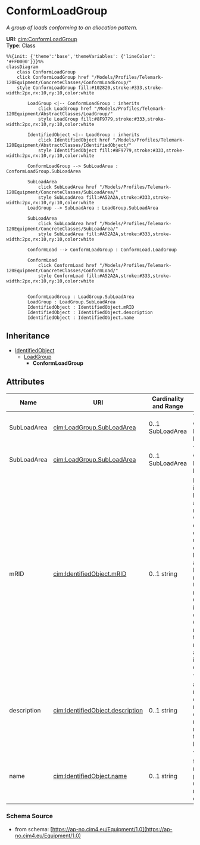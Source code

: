 # ConformLoadGroup

_A group of loads conforming to an allocation pattern._

**URI**: [cim:ConformLoadGroup](https://cim.ucaiug.io/ns#ConformLoadGroup)<br />
**Type**: Class

```mermaid
%%{init: {'theme':'base','themeVariables': {'lineColor': '#FF0000'}}}%%
classDiagram
    class ConformLoadGroup
    click ConformLoadGroup href "/Models/Profiles/Telemark-120Equipment/ConcreteClasses/ConformLoadGroup/"
    style ConformLoadGroup fill:#102820,stroke:#333,stroke-width:2px,rx:10,ry:10,color:white
     
        LoadGroup <|-- ConformLoadGroup : inherits
            click LoadGroup href "/Models/Profiles/Telemark-120Equipment/AbstractClasses/LoadGroup/"
            style LoadGroup fill:#8F9779,stroke:#333,stroke-width:2px,rx:10,ry:10,color:white
     
        IdentifiedObject <|-- LoadGroup : inherits
            click IdentifiedObject href "/Models/Profiles/Telemark-120Equipment/AbstractClasses/IdentifiedObject/"
            style IdentifiedObject fill:#8F9779,stroke:#333,stroke-width:2px,rx:10,ry:10,color:white

        ConformLoadGroup --> SubLoadArea : ConformLoadGroup.SubLoadArea

        SubLoadArea
            click SubLoadArea href "/Models/Profiles/Telemark-120Equipment/ConcreteClasses/SubLoadArea/"
            style SubLoadArea fill:#A52A2A,stroke:#333,stroke-width:2px,rx:10,ry:10,color:white
        LoadGroup --> SubLoadArea : LoadGroup.SubLoadArea

        SubLoadArea
            click SubLoadArea href "/Models/Profiles/Telemark-120Equipment/ConcreteClasses/SubLoadArea/"
            style SubLoadArea fill:#A52A2A,stroke:#333,stroke-width:2px,rx:10,ry:10,color:white

        ConformLoad --> ConformLoadGroup : ConformLoad.LoadGroup

        ConformLoad
            click ConformLoad href "/Models/Profiles/Telemark-120Equipment/ConcreteClasses/ConformLoad/"
            style ConformLoad fill:#A52A2A,stroke:#333,stroke-width:2px,rx:10,ry:10,color:white


        ConformLoadGroup : LoadGroup.SubLoadArea
        LoadGroup : LoadGroup.SubLoadArea
        IdentifiedObject : IdentifiedObject.mRID
        IdentifiedObject : IdentifiedObject.description
        IdentifiedObject : IdentifiedObject.name
```

## Inheritance
* [IdentifiedObject](/Models/Profiles/Telemark-120Equipment/AbstractClasses/IdentifiedObject/)
    * [LoadGroup](/Models/Profiles/Telemark-120Equipment/AbstractClasses/LoadGroup/)
        * **ConformLoadGroup**

## Attributes
| Name | URI | Cardinality and Range | Description | Inheritance |
| ---  | --- | --- | --- | --- |
| SubLoadArea | [cim:LoadGroup.SubLoadArea](https://cim.ucaiug.io/ns#LoadGroup.SubLoadArea) | 0..1 SubLoadArea | The SubLoadArea where the Loadgroup belongs. | direct |
| SubLoadArea | [cim:LoadGroup.SubLoadArea](https://cim.ucaiug.io/ns#LoadGroup.SubLoadArea) | 0..1 SubLoadArea | The SubLoadArea where the Loadgroup belongs. | LoadGroup |
| mRID | [cim:IdentifiedObject.mRID](https://cim.ucaiug.io/ns#IdentifiedObject.mRID) | 0..1 string | Master resource identifier issued by a model authority. The mRID is unique within an exchange context. Global uniqueness is easily achieved by using a UUID, as specified in RFC 4122, for the mRID. The use of UUID is strongly recommended.For CIMXML data files in RDF syntax conforming to IEC 61970-552, the mRID is mapped to rdf:ID or rdf:about attributes that identify CIM object elements. | IdentifiedObject |
| description | [cim:IdentifiedObject.description](https://cim.ucaiug.io/ns#IdentifiedObject.description) | 0..1 string | The description is a free human readable text describing or naming the object. It may be non unique and may not correlate to a naming hierarchy. | IdentifiedObject |
| name | [cim:IdentifiedObject.name](https://cim.ucaiug.io/ns#IdentifiedObject.name) | 0..1 string | The name is any free human readable and possibly non unique text naming the object. | IdentifiedObject |

### Schema Source
* from schema: [https://ap-no.cim4.eu/Equipment/1.0](https://ap-no.cim4.eu/Equipment/1.0)
